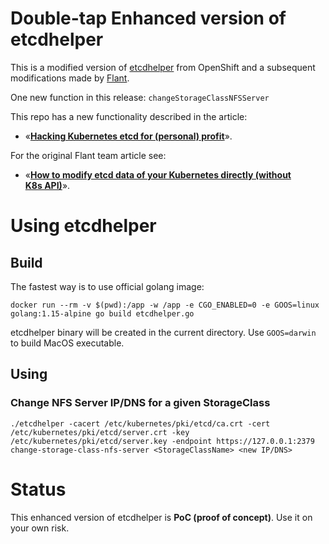 # Double-tap Enhanced version of etcdhelper

This is a modified version of [etcdhelper](https://github.com/openshift/origin/tree/master/tools/etcdhelper) from OpenShift and a subsequent modifications made by [Flant](https://flant.com/).

One new function in this release: `changeStorageClassNFSServer`

This repo has a new functionality described in the article:

* «**[Hacking Kubernetes etcd for (personal) profit](https://)**».

For the original Flant team article see:
* «**[How to modify etcd data of your Kubernetes directly (without K8s API)](https://blog.flant.com/how-to-modify-etcd-data-of-your-kubernetes-directly-without-k8s-api/)**».

# Using etcdhelper

## Build

The fastest way is to use official golang image:

```shell
docker run --rm -v $(pwd):/app -w /app -e CGO_ENABLED=0 -e GOOS=linux golang:1.15-alpine go build etcdhelper.go
```

etcdhelper binary will be created in the current directory. Use `GOOS=darwin` to build MacOS executable. 

## Using

### Change NFS Server IP/DNS for a given StorageClass

```shell
./etcdhelper -cacert /etc/kubernetes/pki/etcd/ca.crt -cert /etc/kubernetes/pki/etcd/server.crt -key /etc/kubernetes/pki/etcd/server.key -endpoint https://127.0.0.1:2379 change-storage-class-nfs-server <StorageClassName> <new IP/DNS>
```

# Status

This enhanced version of etcdhelper is **PoC (proof of concept)**. Use it on your own risk.
